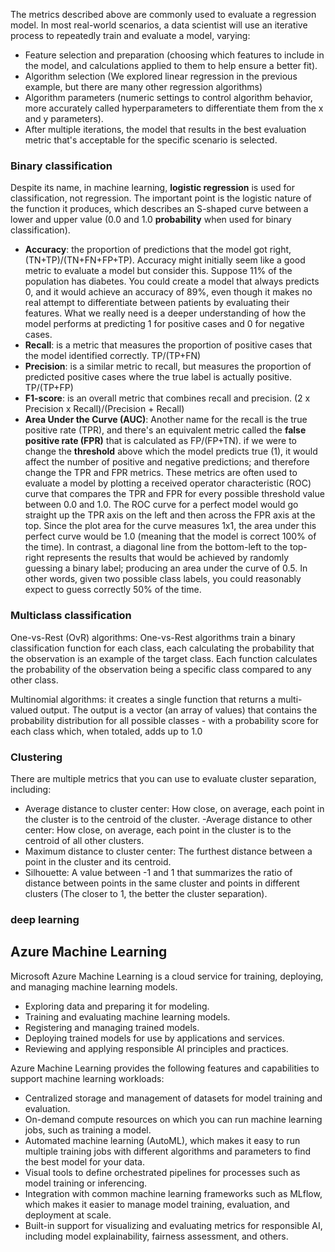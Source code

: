 
The metrics described above are commonly used to evaluate a regression model. In most real-world scenarios, a data scientist will use an iterative process to repeatedly train and evaluate a model, varying:
- Feature selection and preparation (choosing which features to include in the model, and calculations applied to them to help ensure a better fit).
- Algorithm selection (We explored linear regression in the previous example, but there are many other regression algorithms)
- Algorithm parameters (numeric settings to control algorithm behavior, more accurately called hyperparameters to differentiate them from the x and y parameters).
- After multiple iterations, the model that results in the best evaluation metric that's acceptable for the specific scenario is selected.

### Binary classification
Despite its name, in machine learning, **logistic regression** is used for classification, not regression. The important point is the logistic nature of the function it produces, which describes an S-shaped curve between a lower and upper value (0.0 and 1.0 **probability** when used for binary classification).

- **Accuracy**: the proportion of predictions that the model got right, (TN+TP)/(TN+FN+FP+TP). Accuracy might initially seem like a good metric to evaluate a model but consider this. Suppose 11% of the population has diabetes. You could create a model that always predicts 0, and it would achieve an accuracy of 89%, even though it makes no real attempt to differentiate between patients by evaluating their features. What we really need is a deeper understanding of how the model performs at predicting 1 for positive cases and 0 for negative cases.
- **Recall**: is a metric that measures the proportion of positive cases that the model identified correctly. TP/(TP+FN)
- **Precision**: is a similar metric to recall, but measures the proportion of predicted positive cases where the true label is actually positive. TP/(TP+FP)
- **F1-score**: is an overall metric that combines recall and precision. (2 x Precision x Recall)/(Precision + Recall)
- **Area Under the Curve (AUC)**: Another name for the recall is the true positive rate (TPR), and there's an equivalent metric called the **false positive rate (FPR)** that is calculated as FP/(FP+TN). if we were to change the **threshold** above which the model predicts true (1), it would affect the number of positive and negative predictions; and therefore change the TPR and FPR metrics. These metrics are often used to evaluate a model by plotting a received operator characteristic (ROC) curve that compares the TPR and FPR for every possible threshold value between 0.0 and 1.0. The ROC curve for a perfect model would go straight up the TPR axis on the left and then across the FPR axis at the top. Since the plot area for the curve measures 1x1, the area under this perfect curve would be 1.0 (meaning that the model is correct 100% of the time). In contrast, a diagonal line from the bottom-left to the top-right represents the results that would be achieved by randomly guessing a binary label; producing an area under the curve of 0.5. In other words, given two possible class labels, you could reasonably expect to guess correctly 50% of the time.

### Multiclass classification
One-vs-Rest (OvR) algorithms: One-vs-Rest algorithms train a binary classification function for each class, each calculating the probability that the observation is an example of the target class. Each function calculates the probability of the observation being a specific class compared to any other class. 

Multinomial algorithms: it creates a single function that returns a multi-valued output. The output is a vector (an array of values) that contains the probability distribution for all possible classes - with a probability score for each class which, when totaled, adds up to 1.0

### Clustering
There are multiple metrics that you can use to evaluate cluster separation, including:
- Average distance to cluster center: How close, on average, each point in the cluster is to the centroid of the cluster.
-Average distance to other center: How close, on average, each point in the cluster is to the centroid of all other clusters.
- Maximum distance to cluster center: The furthest distance between a point in the cluster and its centroid.
- Silhouette: A value between -1 and 1 that summarizes the ratio of distance between points in the same cluster and points in different clusters (The closer to 1, the better the cluster separation).

### deep learning

## Azure Machine Learning
Microsoft Azure Machine Learning is a cloud service for training, deploying, and managing machine learning models. 
- Exploring data and preparing it for modeling.
- Training and evaluating machine learning models.
- Registering and managing trained models.
- Deploying trained models for use by applications and services.
- Reviewing and applying responsible AI principles and practices.

Azure Machine Learning provides the following features and capabilities to support machine learning workloads:
- Centralized storage and management of datasets for model training and evaluation.
- On-demand compute resources on which you can run machine learning jobs, such as training a model.
- Automated machine learning (AutoML), which makes it easy to run multiple training jobs with different algorithms and parameters to find the best model for your data.
- Visual tools to define orchestrated pipelines for processes such as model training or inferencing.
- Integration with common machine learning frameworks such as MLflow, which makes it easier to manage model training, evaluation, and deployment at scale.
- Built-in support for visualizing and evaluating metrics for responsible AI, including model explainability, fairness assessment, and others.
